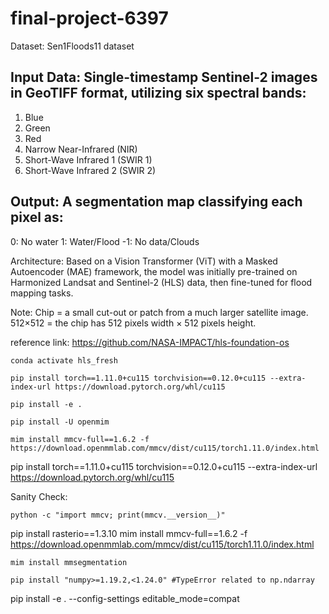 # final-project-6397
Dataset:  Sen1Floods11 dataset 

## Input Data: Single-timestamp Sentinel-2 images in GeoTIFF format, utilizing six spectral bands:
1. Blue
2. Green
3. Red
4. Narrow Near-Infrared (NIR)
5. Short-Wave Infrared 1 (SWIR 1)
6. Short-Wave Infrared 2 (SWIR 2)

## Output: A segmentation map classifying each pixel as:

0: No water
1: Water/Flood
-1: No data/Clouds 


Architecture: Based on a Vision Transformer (ViT) with a Masked Autoencoder (MAE) framework, the model was initially pre-trained on Harmonized Landsat and Sentinel-2 (HLS) data, then fine-tuned for flood mapping tasks. 

Note: 
Chip = a small cut-out or patch from a much larger satellite image.
512×512 = the chip has 512 pixels width × 512 pixels height. 


reference link: https://github.com/NASA-IMPACT/hls-foundation-os 

```
conda activate hls_fresh

pip install torch==1.11.0+cu115 torchvision==0.12.0+cu115 --extra-index-url https://download.pytorch.org/whl/cu115

pip install -e .

pip install -U openmim

mim install mmcv-full==1.6.2 -f https://download.openmmlab.com/mmcv/dist/cu115/torch1.11.0/index.html 

```
pip install torch==1.11.0+cu115 torchvision==0.12.0+cu115 --extra-index-url https://download.pytorch.org/whl/cu115 

Sanity Check: 
```
python -c "import mmcv; print(mmcv.__version__)" 
```
pip install rasterio==1.3.10 
mim install mmcv-full==1.6.2 -f https://download.openmmlab.com/mmcv/dist/cu115/torch1.11.0/index.html  
```
mim install mmsegmentation 

pip install "numpy>=1.19.2,<1.24.0" #TypeError related to np.ndarray 
```

pip install -e . --config-settings editable_mode=compat 

